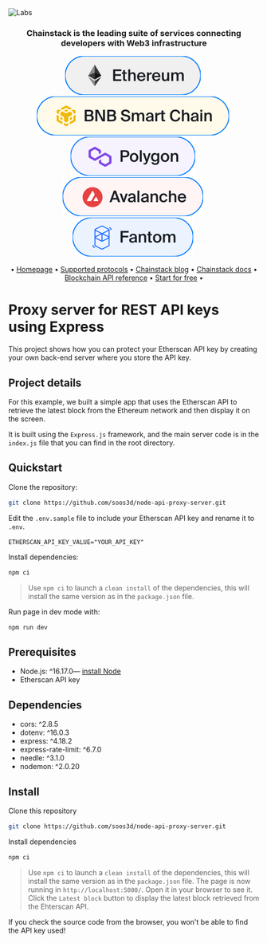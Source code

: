 <img width="1200" alt="Labs" src="https://user-images.githubusercontent.com/99700157/213291931-5a822628-5b8a-4768-980d-65f324985d32.png">

<p>
 <h3 align="center">Chainstack is the leading suite of services connecting developers with Web3 infrastructure</h3>
</p>

<p align="center">
  <a target="_blank" href="https://chainstack.com/build-better-with-ethereum/"><img src="https://github.com/soos3d/blockchain-badges/blob/main/protocols_badges/Ethereum.svg" /></a>&nbsp;  
  <a target="_blank" href="https://chainstack.com/build-better-with-bnb-smart-chain/"><img src="https://github.com/soos3d/blockchain-badges/blob/main/protocols_badges/BNB.svg" /></a>&nbsp;
  <a target="_blank" href="https://chainstack.com/build-better-with-polygon/"><img src="https://github.com/soos3d/blockchain-badges/blob/main/protocols_badges/Polygon.svg" /></a>&nbsp;
  <a target="_blank" href="https://chainstack.com/build-better-with-avalanche/"><img src="https://github.com/soos3d/blockchain-badges/blob/main/protocols_badges/Avalanche.svg" /></a>&nbsp;
  <a target="_blank" href="https://chainstack.com/build-better-with-fantom/"><img src="https://github.com/soos3d/blockchain-badges/blob/main/protocols_badges/Fantom.svg" /></a>&nbsp;
</p>

<p align="center">
  • <a target="_blank" href="https://chainstack.com/">Homepage</a> •
  <a target="_blank" href="https://chainstack.com/protocols/">Supported protocols</a> •
  <a target="_blank" href="https://chainstack.com/blog/">Chainstack blog</a> •
  <a target="_blank" href="https://docs.chainstack.com/quickstart/">Chainstack docs</a> •
  <a target="_blank" href="https://docs.chainstack.com/quickstart/">Blockchain API reference</a> •
  <a target="_blank" href="https://console.chainstack.com/user/account/create">Start for free</a> •
</p>

# Proxy server for REST API keys using Express

This project shows how you can protect your Etherscan API key by creating your own back-end server where you store the API key.


## Project details

For this example, we built a simple app that uses the Etherscan API to retrieve the latest block from the Ethereum network and then display it on the screen. 

It is built using the `Express.js` framework, and the main server code is in the `index.js` file that you can find in the root directory.

## Quickstart

Clone the repository:

```sh
git clone https://github.com/soos3d/node-api-proxy-server.git
```

Edit the `.env.sample` file to include your Etherscan API key and rename it to `.env`.

```env
ETHERSCAN_API_KEY_VALUE="YOUR_API_KEY"
```

Install  dependencies:

```sh
npm ci
```

> Use `npm ci` to launch a `clean install` of the dependencies, this will install the same version as in the `package.json` file.

Run page in dev mode with:

```sh
npm run dev
```

## Prerequisites

* Node.js: ^16.17.0— [install Node](https://nodejs.org/en/download/)
* Etherscan API key

## Dependencies

* cors: ^2.8.5
* dotenv: ^16.0.3
* express: ^4.18.2
* express-rate-limit: ^6.7.0
* needle: ^3.1.0
* nodemon: ^2.0.20

## Install

Clone this repository

```sh
git clone https://github.com/soos3d/node-api-proxy-server.git
```

Install dependencies

```sh
npm ci
```

> Use `npm ci` to launch a `clean install` of the dependencies, this will install the same version as in the `package.json` file.
The page is now running in `http://localhost:5000/`. Open it in your browser to see it. Click the `Latest block` button to display the latest block retrieved from the Ehterscan API. 

If you check the source code from the browser, you won't be able to find the API key used! 
